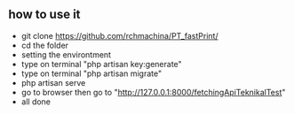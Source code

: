## how to use it
- git clone https://github.com/rchmachina/PT_fastPrint/
- cd the folder
- setting the environtment
- type on terminal "php artisan key:generate"
- type on terminal "php artisan migrate"
- php artisan serve
- go to browser then go to "http://127.0.0.1:8000/fetchingApiTeknikalTest"
- all done
